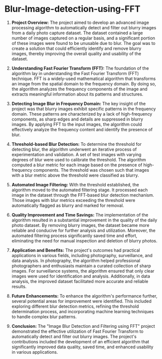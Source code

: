 # Blur-Image-detection-using-FFT

1. **Project Overview:**
   The project aimed to develop an advanced image processing algorithm to automatically detect and filter out blurry images from a daily photo capture dataset. The dataset contained a large number of images captured on a regular basis, and a significant portion of these images were found to be unusable due to blur. The goal was to create a solution that could efficiently identify and remove blurry images, thereby improving the overall quality and usability of the dataset.

2. **Understanding Fast Fourier Transform (FFT):**
   The foundation of the algorithm lay in understanding the Fast Fourier Transform (FFT) technique. FFT is a widely-used mathematical algorithm that transforms an image from the spatial domain to the frequency domain. By doing so, the algorithm analyzes the frequency components of the image and extracts meaningful information about its patterns and structures.

3. **Detecting Image Blur in Frequency Domain:**
   The key insight of the project was that blurry images exhibit specific patterns in the frequency domain. These patterns are characterized by a lack of high-frequency components, as sharp edges and details are suppressed in blurry images. By applying FFT to the input images, the algorithm could effectively analyze the frequency content and identify the presence of blur.

4. **Threshold-based Blur Detection:**
   To determine the threshold for detecting blur, the algorithm underwent an iterative process of experimentation and validation. A set of test images with varying degrees of blur were used to calibrate the threshold. The algorithm computed a blur metric for each image based on the presence of high-frequency components. The threshold was chosen such that images with a blur metric above the threshold were classified as blurry.

5. **Automated Image Filtering:**
   With the threshold established, the algorithm moved to the automated filtering stage. It processed each image in the dataset through the FFT-based blur detection mechanism. Those images with blur metrics exceeding the threshold were automatically flagged as blurry and marked for removal.

6. **Quality Improvement and Time Savings:**
   The implementation of the algorithm resulted in a substantial improvement in the quality of the daily photo dataset. By removing blurry images, the dataset became more reliable and conducive for further analysis and utilization. Moreover, the automated filtering process significantly saved time and effort, eliminating the need for manual inspection and deletion of blurry photos.

7. **Application and Benefits:**
   The project's outcomes had practical applications in various fields, including photography, surveillance, and data analysis. In photography, the algorithm helped professional photographers and enthusiasts maintain a curated collection of sharp images. For surveillance systems, the algorithm ensured that only clear images were used for identification and analysis. Additionally, in data analysis, the improved dataset facilitated more accurate and reliable results.

8. **Future Enhancements:**
   To enhance the algorithm's performance further, several potential areas for improvement were identified. This included exploring different blur detection metrics, refining the threshold determination process, and incorporating machine learning techniques to handle complex blur patterns.

9. **Conclusion:**
   The "Image Blur Detection and Filtering using FFT" project demonstrated the effective utilization of Fast Fourier Transform to automatically detect and filter out blurry images. The project's contributions included the development of an efficient algorithm that significantly improved data quality, saved time, and enhanced usability in various applications.

